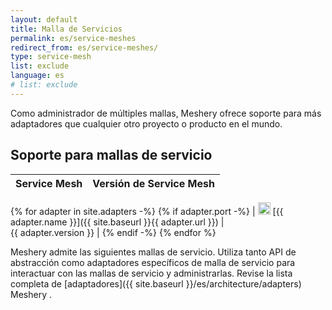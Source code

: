 ```yaml
---
layout: default
title: Malla de Servicios
permalink: es/service-meshes
redirect_from: es/service-meshes/
type: service-mesh
list: exclude
language: es
# list: exclude
---
```


Como administrador de múltiples mallas, Meshery ofrece soporte para más adaptadores que cualquier otro proyecto o producto en el mundo.

## Soporte para mallas de servicio

| Service Mesh | Versión de Service Mesh |
| :----------- | :---------------------: |

{% for adapter in site.adapters -%}
{% if adapter.port -%}
| <img src="{{ adapter.image }}" style="width:20px" /> [{{ adapter.name }}]({{ site.baseurl }}{{ adapter.url }}) |&nbsp; &nbsp; &nbsp; &nbsp; &nbsp; &nbsp; &nbsp; &nbsp; &nbsp; &nbsp; &nbsp; &nbsp; &nbsp; &nbsp; &nbsp;&nbsp; &nbsp; &nbsp; &nbsp; &nbsp; &nbsp; {{ adapter.version }} |
{% endif -%}
{% endfor %}

Meshery admite las siguientes mallas de servicio. Utiliza tanto API de abstracción como adaptadores específicos de malla de servicio para interactuar con las mallas de servicio y administrarlas. Revise la lista completa de [adaptadores]({{ site.baseurl }}/es/architecture/adapters) Meshery .

